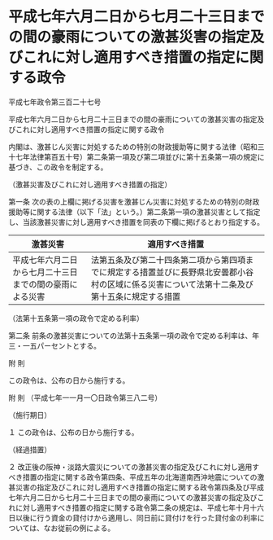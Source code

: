 # 平成七年六月二日から七月二十三日までの間の豪雨についての激甚災害の指定及びこれに対し適用すべき措置の指定に関する政令

平成七年政令第三百二十七号

平成七年六月二日から七月二十三日までの間の豪雨についての激甚災害の指定及びこれに対し適用すべき措置の指定に関する政令

内閣は、激甚じん災害に対処するための特別の財政援助等に関する法律（昭和三十七年法律第百五十号）第二条第一項及び第二項並びに第十五条第一項の規定に基づき、この政令を制定する。

（激甚災害及びこれに対し適用すべき措置の指定）

第一条 次の表の上欄に掲げる災害を激甚じん災害に対処するための特別の財政援助等に関する法律（以下「法」という。）第二条第一項の激甚災害として指定し、当該激甚災害に対し適用すべき措置を同表の下欄に掲げるとおり指定する。

激甚災害 | 適用すべき措置  
---|---  
平成七年六月二日から七月二十三日までの間の豪雨による災害 | 法第五条及び第二十四条第二項から第四項までに規定する措置並びに長野県北安曇郡小谷村の区域に係る災害について法第十二条及び第十五条に規定する措置  
  
（法第十五条第一項の政令で定める利率）

第二条 前条の激甚災害についての法第十五条第一項の政令で定める利率は、年三・一五パーセントとする。

附 則

この政令は、公布の日から施行する。

附 則 （平成七年一一月一〇日政令第三八二号）

（施行期日）

１ この政令は、公布の日から施行する。

（経過措置）

２ 改正後の阪神・淡路大震災についての激甚災害の指定及びこれに対し適用すべき措置の指定に関する政令第四条、平成五年の北海道南西沖地震についての激甚災害の指定及びこれに対し適用すべき措置の指定に関する政令第四条及び平成七年六月二日から七月二十三日までの間の豪雨についての激甚災害の指定及びこれに対し適用すべき措置の指定に関する政令第二条の規定は、平成七年十月十六日以後に行う資金の貸付けから適用し、同日前に貸付けを行った貸付金の利率については、なお従前の例による。
